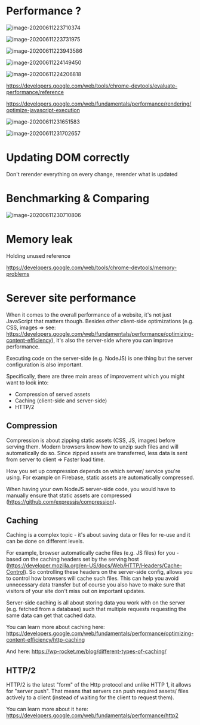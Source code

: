 # Performance ?

![image-20200611223710374](assets/JS_Performance/image-20200611223710374.png)

![image-20200611223731975](assets/JS_Performance/image-20200611223731975.png)

![image-20200611223943586](assets/JS_Performance/image-20200611223943586.png)

![image-20200611224149450](assets/JS_Performance/image-20200611224149450.png)

![image-20200611224206818](assets/JS_Performance/image-20200611224206818.png)

https://developers.google.com/web/tools/chrome-devtools/evaluate-performance/reference

https://developers.google.com/web/fundamentals/performance/rendering/optimize-javascript-execution

![image-20200611231651583](assets/JS_Performance/image-20200611231651583.png)

![image-20200611231702657](assets/JS_Performance/image-20200611231702657.png)

# Updating DOM correctly

Don't rerender everything on every change, rerender what is updated

# Benchmarking & Comparing

![image-20200611230710806](assets/JS_Performance/image-20200611230710806.png)

# Memory leak

Holding unused reference

https://developers.google.com/web/tools/chrome-devtools/memory-problems

# Serever site performance

When it comes to the overall performance of a website, it's not just JavaScript that matters though. Besides other client-side optimizations (e.g. CSS, images => see: https://developers.google.com/web/fundamentals/performance/optimizing-content-efficiency), it's also the server-side where you can improve performance.

Executing code on the server-side (e.g. NodeJS) is one thing but the server configuration is also important.

Specifically, there are three main areas of improvement which you might want to look into:

- Compression of served assets
- Caching (client-side and server-side)
- HTTP/2

## Compression

Compression is about zipping static assets (CSS, JS, images) before serving them. Modern browsers know how to unzip such files and will automatically do so. Since zipped assets are transferred, less data is sent from server to client => Faster load time.

How you set up compression depends on which server/ service you're using. For example on Firebase, static assets are automatically compressed.

When having your own NodeJS server-side code, you would have to manually ensure that static assets are compressed (https://github.com/expressjs/compression).

## Caching

Caching is a complex topic - it's about saving data or files for re-use and it can be done on different levels.

For example, browser automatically cache files (e.g. JS files) for you - based on the caching headers set by the serving host (https://developer.mozilla.org/en-US/docs/Web/HTTP/Headers/Cache-Control). So controlling these headers on the server-side config, allows you to control how browsers will cache such files. This can help you avoid unnecessary data transfer but of course you also have to make sure that visitors of your site don't miss out on important updates.

Server-side caching is all about storing data you work with on the server (e.g. fetched from a database) such that multiple requests requesting the same data can get that cached data.

You can learn more about caching here: https://developers.google.com/web/fundamentals/performance/optimizing-content-efficiency/http-caching

And here: https://wp-rocket.me/blog/different-types-of-caching/

## HTTP/2

HTTP/2 is the latest "form" of the Http protocol and unlike HTTP 1, it allows for "server push". That means that servers can push required assets/ files actively to a client (instead of waiting for the client to request them).

You can learn more about it here: https://developers.google.com/web/fundamentals/performance/http2